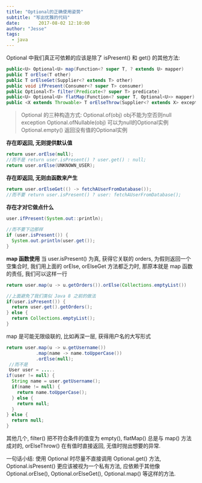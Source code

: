 ```yaml
---
title: "Optional的正确使用姿势"
subtitle: "写出优雅的代码"
date:       2017-08-02 12:10:00
author: "Jesse"
tags:
  - java
---
```




 Optional 中我们真正可依赖的应该是除了 isPresent() 和 get() 的其他方法:
```java
public<U> Optional<U> map(Function<? super T, ? extends U> mapper)
public T orElse(T other)
public T orElseGet(Supplier<? extends T> other)
public void ifPresent(Consumer<? super T> consumer)
public Optional<T> filter(Predicate<? super T> predicate)
public<U> Optional<U> flatMap(Function<? super T, Optional<U>> mapper)
public <X extends Throwable> T orElseThrow(Supplier<? extends X> exceptionSupplier) throws X
```

> Optional 的三种构造方式: 
Optional.of(obj) obj不能为空否则null exception
Optional.ofNullable(obj)  可以为null的Optional实例
Optional.empty()  返回没有值的Optional实例

**存在即返回, 无则提供默认值**
```java
return user.orElse(null);
//而不是 return user.isPresent() ? user.get() : null;
return user.orElse(UNKNOWN_USER);

```

**存在即返回, 无则由函数来产生**
```java
return user.orElseGet(() -> fetchAUserFromDatabase()); 
//而不要 return user.isPresent() ? user: fetchAUserFromDatabase();
```
**存在才对它做点什么**
```java
user.ifPresent(System.out::println);
 
//而不要下边那样
if (user.isPresent()) {
  System.out.println(user.get());
}
```

**map 函数使用**
当 user.isPresent() 为真, 获得它关联的 orders, 为假则返回一个空集合时, 我们用上面的 orElse, orElseGet 方法都乏力时, 那原本就是 map 函数的责任, 我们可以这样一行
```JAVA
return user.map(u -> u.getOrders()).orElse(Collections.emptyList())

//上面避免了我们类似 Java 8 之前的做法
if(user.isPresent()) {
  return user.get().getOrders();
} else {
  return Collections.emptyList();
}
```

map  是可能无限级联的, 比如再深一层, 获得用户名的大写形式
```java
return user.map(u -> u.getUsername())
           .map(name -> name.toUpperCase())
           .orElse(null);
 //而不是
 User user = .....
if(user != null) {
  String name = user.getUsername();
  if(name != null) {
    return name.toUpperCase();
  } else {
    return null;
  }
} else {
  return null;
}
```

其他几个, filter() 把不符合条件的值变为 empty(),  flatMap() 总是与 map() 方法成对的,  orElseThrow() 在有值时直接返回, 无值时抛出想要的异常.

一句话小结: 使用 Optional 时尽量不直接调用 Optional.get() 方法, Optional.isPresent() 更应该被视为一个私有方法, 应依赖于其他像 Optional.orElse(), Optional.orElseGet(), Optional.map() 等这样的方法.
